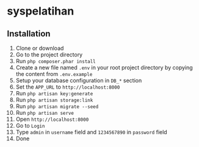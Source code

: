 # syspelatihan

## Installation

1. Clone or download
2. Go to the project directory
3. Run `php composer.phar install`
4. Create a new file named `.env` in your root project directory by copying the content from `.env.example`
5. Setup your database configuration in `DB_*` section
6. Set the `APP_URL` to `http://localhost:8000`
7. Run `php artisan key:generate`
8. Run `php artisan storage:link`
9. Run `php artisan migrate --seed`
10. Run `php artisan serve`
11. Open `http://localhost:8000`
12. Go to `Login`
13. Type `admin` in `username` field and `1234567890` in `password` field
14. Done
